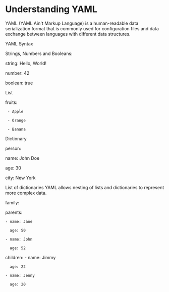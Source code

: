 # Understanding YAML
YAML (YAML Ain't Markup Language) is a human-readable data serialization format that is commonly used for configuration files and data exchange between languages with different data structures.

YAML Syntax

Strings, Numbers and Booleans:

string: Hello, World!

number: 42

boolean: true


List


fruits:

     - Apple
    
     - Orange
    
     - Banana

Dictionary


person:

  name: John Doe
  
  age: 30
  
  city: New York

List of dictionaries
YAML allows nesting of lists and dictionaries to represent more complex data.


family:

 
  parents:
   
    - name: Jane
    
      age: 50
      
    - name: John
    
      age: 52
      
  children:
    - name: Jimmy
    
      age: 22
      
    - name: Jenny
    
      age: 20
